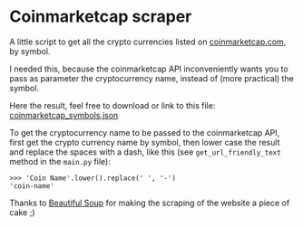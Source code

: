 # Coinmarketcap scraper

A little script to get all the crypto currencies listed on [coinmarketcap.com](https://coinmarketcap.com), by symbol.

I needed this, because the coinmarketcap API inconveniently wants you to pass as parameter the cryptocurrency name, instead of (more practical) the symbol.

Here the result, feel free to download or link to this file: [coinmarketcap_symbols.json](https://raw.githubusercontent.com/firepol/coinmarketcap-scraper/master/data/coinmarketcap_symbols.json)

To get the cryptocurrency name to be passed to the coinmarketcap API, first get the crypto currency name by symbol, then lower case the result and replace the spaces with a dash, like this (see `get_url_friendly_text` method in the `main.py` file):

```
>>> 'Coin Name'.lower().replace(' ', '-')
'coin-name'
```

Thanks to [Beautiful Soup](https://www.crummy.com/software/BeautifulSoup/) for making the scraping of the website a piece of cake ;)